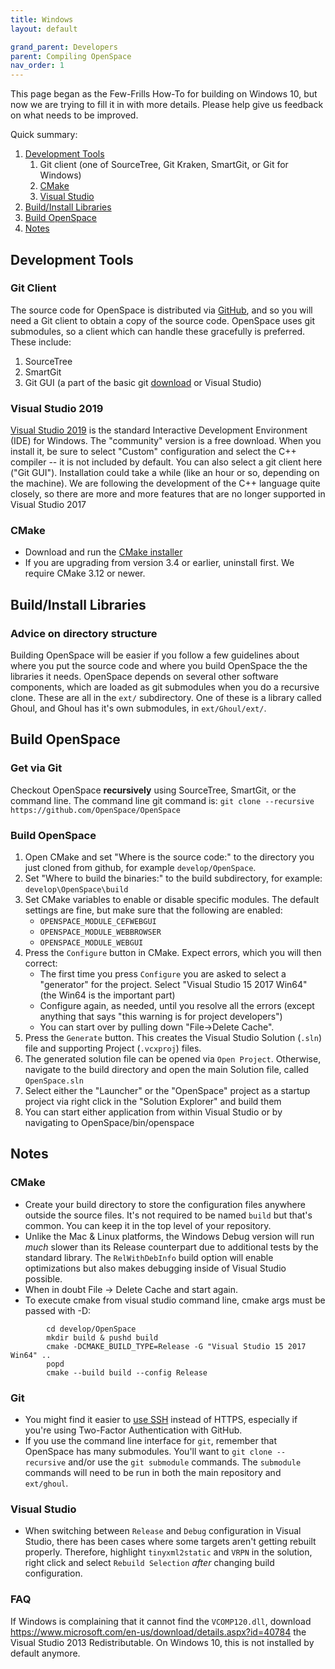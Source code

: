 ```yaml
---
title: Windows
layout: default

grand_parent: Developers
parent: Compiling OpenSpace
nav_order: 1
---
```



This page began as the Few-Frills How-To for building on Windows 10, but now we are trying to fill it in with more details.  Please help give us feedback on what needs to be improved.

Quick summary:
1. [Development Tools](#tools)
   1. Git client (one of SourceTree, Git Kraken, SmartGit, or Git for Windows)
   1. [CMake](#cmake)
   1. [Visual Studio](#visual-studio-2017)
1. [Build/Install Libraries](#buildinstall-libraries)
1. [Build OpenSpace](#build-openspace)
1. [Notes](#notes)

## Development Tools
### Git Client 
The source code for OpenSpace is distributed via [GitHub](https://github.com/OpenSpace/OpenSpace), and so you will need a Git client to obtain a copy of the source code.  OpenSpace uses git submodules, so a client which can handle these gracefully is preferred.  These include:
   1. SourceTree
   1. SmartGit
   1. Git GUI (a part of the basic git [download](http://git-scm.com/download) or Visual Studio)
 
### Visual Studio 2019
[Visual Studio 2019](http://www.visualstudio.com) is the standard Interactive Development Environment (IDE) for Windows.  The "community" version is a free download.  When you install it, be sure to select "Custom" configuration and select the C++ compiler -- it is not included by default.  You can also select a git client here ("Git GUI").  Installation could take a while (like an hour or so, depending on the machine).  We are following the development of the C++ language quite closely, so there are more and more features that are no longer supported in Visual Studio 2017

### CMake
- Download and run the [CMake installer](https://cmake.org/download/)
- If you are upgrading from version 3.4 or earlier, uninstall first.  We require CMake 3.12 or newer.

## Build/Install Libraries
### Advice on directory structure
Building OpenSpace will be easier if you follow a few guidelines about where you put the source code and where you build OpenSpace the the libraries it needs.
OpenSpace depends on several other software components, which are loaded as git submodules when you do a recursive clone.  These are all in the `ext/` subdirectory.   One of these is a library called Ghoul, and Ghoul has it's own submodules, in `ext/Ghoul/ext/`.

## Build OpenSpace
### Get via Git
Checkout OpenSpace **recursively** using SourceTree, SmartGit, or the command line.  The command line git command is:
    `git clone --recursive https://github.com/OpenSpace/OpenSpace` 

### Build OpenSpace
1. Open CMake and set "Where is the source code:" to the directory you just cloned from github, for example `develop/OpenSpace`.
1. Set "Where to build the binaries:" to the build subdirectory, for example: `develop\OpenSpace\build`
1. Set CMake variables to enable or disable specific modules.  The default settings are fine, but make sure that the following are enabled:
    - `OPENSPACE_MODULE_CEFWEBGUI`
    - `OPENSPACE_MODULE_WEBBROWSER`
    - `OPENSPACE_MODULE_WEBGUI`
1. Press the `Configure` button in CMake.  Expect errors, which you will then correct:
    - The first time you press `Configure` you are asked to select a "generator" for the project.  Select "Visual Studio 15 2017 Win64" (the Win64 is the important part)
    - Configure again, as needed, until you resolve all the errors (except anything that says "this warning is for project developers")
    - You can start over by pulling down "File->Delete Cache".
1. Press the `Generate` button.  This creates the Visual Studio Solution (`.sln`) file and supporting Project (`.vcxproj`) files.  
1. The generated solution file can be opened via `Open Project`.  Otherwise, navigate to the build directory and open the main Solution file, called `OpenSpace.sln`
1. Select either the "Launcher" or the "OpenSpace" project as a startup project via right click in the "Solution Explorer" and build them
1. You can start either application from within Visual Studio or by navigating to OpenSpace/bin/openspace

## Notes
### CMake
- Create your build directory to store the configuration files anywhere outside the source files.  It's not required to be named `build` but that's common. You can keep it in the top level of your repository.
- Unlike the Mac & Linux platforms, the Windows Debug version will run _much_ slower than its Release counterpart due to additional tests by the standard library.  The `RelWithDebInfo` build option will enable optimizations but also makes debugging inside of Visual Studio possible.
- When in doubt File -> Delete Cache and start again.
- To execute cmake from visual studio command line, cmake args must be passed with -D<cmake flag>:
```
        cd develop/OpenSpace 
        mkdir build & pushd build
        cmake -DCMAKE_BUILD_TYPE=Release -G "Visual Studio 15 2017 Win64" ..
        popd
        cmake --build build --config Release
```

### Git
- You might find it easier to [use SSH](https://help.github.com/articles/generating-an-ssh-key/) instead of HTTPS, especially if you're using Two-Factor Authentication with GitHub.
- If you use the command line interface for `git`, remember that OpenSpace has many submodules.  You'll want to `git clone --recursive` and/or use the `git submodule` commands. The `submodule` commands will need to be run in both the main repository and `ext/ghoul`.

### Visual Studio

- When switching between `Release` and `Debug` configuration in Visual Studio, there has been cases where some targets aren't getting rebuilt properly. Therefore, highlight `tinyxml2static` and `VRPN` in the solution, right click and select `Rebuild Selection` _after_ changing build configuration.


### FAQ
If Windows is complaining that it cannot find the `VCOMP120.dll`, download https://www.microsoft.com/en-us/download/details.aspx?id=40784 the Visual Studio 2013 Redistributable.  On Windows 10, this is not installed by default anymore.
